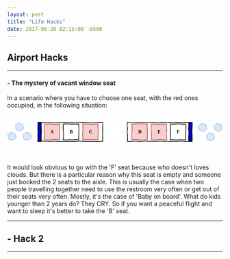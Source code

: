 ```yaml
---
layout: post
title: "Life Hacks"
date: 2017-06-20 02:15:00 -0500
---
```



## Airport Hacks

--------------------------------------------------------------------

#### - The mystery of vacant window seat
In a scenario where you have to choose one seat, with the red ones occupied,
 in the following situation:
<br/><br/>

![alt text](/files/dynamic/flight_seats.jpg "Flight seats")

<br/><br/>
It would look obvious to go with the 'F' seat because who doesn't loves
clouds. But there is a particular reason why this seat is empty and someone just
booked the 2 seats to the aisle. This is usually the case when two people travelling
together need to use the restroom very often or get out of their seats very often.
Mostly, it's the case of 'Baby on board'. What do kids younger than 2 years do?
They CRY. So if you want a peaceful flight and want to sleep it's better to take
the 'B' seat.

--------------------------------------------------------------------



## - Hack 2
--------------------------------------------------------------------
